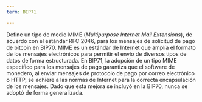 ```yaml
---
term: BIP71

---
```

Define un tipo de medio MIME (*Multipurpose Internet Mail Extensions*), de acuerdo con el estándar RFC 2046, para los mensajes de solicitud de pago de bitcoin en BIP70. MIME es un estándar de Internet que amplía el formato de los mensajes electrónicos para permitir el envío de diversos tipos de datos de forma estructurada. En BIP71, la adopción de un tipo MIME específico para los mensajes de pago garantiza que el software de monedero, al enviar mensajes de protocolo de pago por correo electrónico o HTTP, se adhiere a las normas de Internet para la correcta encapsulación de los mensajes. Dado que esta mejora se incluyó en la BIP70, nunca se adoptó de forma generalizada.